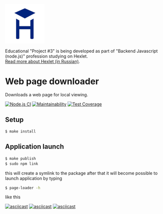 ##
[![Hexlet Ltd. logo](https://raw.githubusercontent.com/Hexlet/hexletguides.github.io/master/images/hexlet_logo128.png)](https://ru.hexlet.io/pages/about?utm_source=github&utm_medium=link&utm_campaign=nodejs-package)

Educational "Project #3" is being developed as part of "Backend Javascript (node.js)" profession studying on Hexlet.  
[Read more about Hexlet (in Russian)](https://ru.hexlet.io/pages/about?utm_source=github&utm_medium=link&utm_campaign=nodejs-package).
##

# Web page downloader
Downloads a web page for local viewing.

[![Node.js CI](https://github.com/ushachev/backend-project-lvl3/workflows/Node.js%20CI/badge.svg)](https://github.com/ushachev/backend-project-lvl3/actions)
[![Maintainability](https://api.codeclimate.com/v1/badges/77018128d70e87e2ee24/maintainability)](https://codeclimate.com/github/ushachev/backend-project-lvl3/maintainability)
[![Test Coverage](https://api.codeclimate.com/v1/badges/77018128d70e87e2ee24/test_coverage)](https://codeclimate.com/github/ushachev/backend-project-lvl3/test_coverage)

## Setup

```sh
$ make install
```

## Application launch

```sh
$ make publish
$ sudo npm link
```
this will create a symlink to the package after that it will become possible to launch application by typing

```sh
$ page-loader -h
```
like this

[![asciicast](https://asciinema.org/a/rL4O5yJRYJajT1OGutoTQKIx0.svg)](https://asciinema.org/a/rL4O5yJRYJajT1OGutoTQKIx0)
[![asciicast](https://asciinema.org/a/rWnNHSkNZCgxqC2hW1iwi2KIx.svg)](https://asciinema.org/a/rWnNHSkNZCgxqC2hW1iwi2KIx)
[![asciicast](https://asciinema.org/a/ZQgGemSZ1LS5P2dOIhmiu43Zj.svg)](https://asciinema.org/a/ZQgGemSZ1LS5P2dOIhmiu43Zj)
